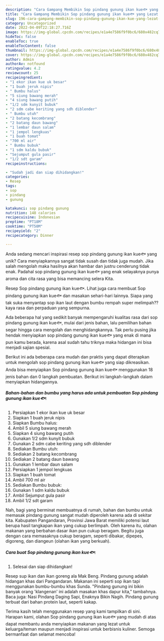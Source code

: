 ```yaml
---
description: "Cara Gampang Membikin Sop pindang gunung ikan kue🐟 yang Lezat Sekali"
title: "Cara Gampang Membikin Sop pindang gunung ikan kue🐟 yang Lezat Sekali"
slug: 196-cara-gampang-membikin-sop-pindang-gunung-ikan-kue-yang-lezat-sekali
category: Uncategorized
date: 2022-04-09T22:18:27.716Z
image: https://img-global.cpcdn.com/recipes/e1a4e7586f9f0bc6/680x482cq70/sop-pindang-gunung-ikan-kue-foto-resep-utama.jpg
hideToc: false
enableToc: true
enableTocContent: false
thumbnail: https://img-global.cpcdn.com/recipes/e1a4e7586f9f0bc6/680x482cq70/sop-pindang-gunung-ikan-kue-foto-resep-utama.jpg
cover: https://img-global.cpcdn.com/recipes/e1a4e7586f9f0bc6/680x482cq70/sop-pindang-gunung-ikan-kue-foto-resep-utama.jpg
author: Admin
authorAv: notfound
ratingvalue: 4.2
reviewcount: 25
recipeingredient:
- "1 ekor ikan kue uk besar"
- "1 buah jeruk nipis"
- " Bumbu halus"
- "5 siung bawang merah"
- "4 siung bawang putih"
- "1/2 sdm kunyit bubuk"
- "2 sdm cabe keriting yang sdh diblender"
- " Bumbu utuh"
- "2 batang kecombrang"
- "2 batang daun bawang"
- "1 lembar daun salam"
- "1 jempol lengkuas"
- "1 buah tomat"
- "700 ml air"
- " Bumbu bubuk"
- "1 sdm kaldu bubuk"
- "Sejumput gula pasir"
- "1/2 sdt garam"
recipeinstructions:

- "Sudah jadi dan siap dihidangkan!"
categories:
- Resep
tags:
- sop
- pindang
- gunung

katakunci: sop pindang gunung 
nutrition: 148 calories
recipecuisine: Indonesian
preptime: "PT18M"
cooktime: "PT50M"
recipeyield: "2"
recipecategory: Dinner

---
```





Anda sedang mencari inspirasi resep sop pindang gunung ikan kue🐟 yang unik? Cara menyiapkannya sangat tidak susah dan tidak juga mudah. Jika salah mengolah maka hasilnya akan hambar dan justru cenderung tidak enak. Padahal sop pindang gunung ikan kue🐟 yang enak selayaknya punya aroma dan cita rasa yang bisa memancing selera Kita.





Resep Sop pindang gunung ikan kue🐟. Lihat juga cara membuat Sop pindang gunung ikan kue🐟 dan masakan sehari-hari lainnya. Siapa yang tak suka menyantap sop ikan laut dengan bumbu rempah super melimpah?? kaya rasa dan perpaduan yang sempurna.

Ada beberapa hal yang sedikit banyak mempengaruhi kualitas rasa dari sop pindang gunung ikan kue🐟, mulai dari jenis bahan, lalu pemilihan bahan segar hingga cara mengolah dan menghidangkannya. Tak perlu pusing jika hendak menyiapkan sop pindang gunung ikan kue🐟 yang enak di mana pun kamu berada, karena asal sudah tahu triknya maka hidangan ini bisa menjadi sajian spesial.






Berikut ini ada beberapa cara mudah dan praktis yang dapat diterapkan untuk mengolah sop pindang gunung ikan kue🐟 yang siap dikreasikan. Anda bisa menyiapkan Sop pindang gunung ikan kue🐟 menggunakan 18 jenis bahan dan 0 langkah pembuatan. Berikut ini langkah-langkah dalam menyiapkan hidangannya.

<!--inarticleads1-->

##### Bahan-bahan dan bumbu yang harus ada untuk pembuatan Sop pindang gunung ikan kue🐟:

1. Persiapkan 1 ekor ikan kue uk besar
1. Siapkan 1 buah jeruk nipis
1. Siapkan  Bumbu halus:
1. Ambil 5 siung bawang merah
1. Siapkan 4 siung bawang putih
1. Gunakan 1/2 sdm kunyit bubuk
1. Gunakan 2 sdm cabe keriting yang sdh diblender
1. Sediakan  Bumbu utuh:
1. Sediakan 2 batang kecombrang
1. Sediakan 2 batang daun bawang
1. Gunakan 1 lembar daun salam
1. Persiapkan 1 jempol lengkuas
1. Siapkan 1 buah tomat
1. Ambil 700 ml air
1. Sediakan  Bumbu bubuk:
1. Gunakan 1 sdm kaldu bubuk
1. Ambil Sejumput gula pasir
1. Ambil 1/2 sdt garam


Nah, bagi yang berminat membuatnya di rumah, bahan dan bumbu untuk memasak pindang gunung sangat mudah diperoleh karena ada di sekitar kita. Kabupaten Pangandaran, Provinsi Jawa Barat memiliki potensi laut berupa hasil tangkapan ikan yang cukup berlimpah. Oleh karena itu, olahan makanan yang berbahan dasar ikan pun cukup beragam. Begitu juga dengan cara memasaknya cukup beragam, seperti dibakar, dipepes, digoreng, dan diangeun (olahan ikan yang berkuah). 

<!--inarticleads2-->

##### Cara buat Sop pindang gunung ikan kue🐟:


1. Selesai dan siap dihidangkan!

Resep sup ikan dan ikan goreng ala Mak Beng. Pindang gunung adalah hidangan khas dari Pangandaran. Makanan ini seperti sop ikan tapi menggunakan bumbu-bumbu khas Sunda. &#34;Pindang gunung ini bikin banyak orang &#39;klangenan&#39; ini adalah masakan khas dapur kita,&#34; tambahnya. Baca juga: Nasi Pindang Daging Sapi, Enaknya Bikin Nagih. Pindang gunung terbuat dari bahan protein laut, seperti kakap. 

Terima kasih telah menggunakan resep yang kami tampilkan di sini. Harapan kami, olahan Sop pindang gunung ikan kue🐟 yang mudah di atas dapat membantu anda menyiapkan makanan yang lezat untuk keluarga/teman maupun menjadi inspirasi untuk berbisnis kuliner. Semoga bermanfaat dan selamat mencoba!
